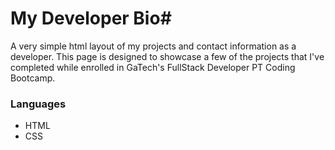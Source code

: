 # My Developer Bio#
A very simple html layout of my projects and contact information as a developer.  This page is designed to showcase a few of the projects that I've completed while enrolled in GaTech's FullStack Developer PT Coding Bootcamp.

### Languages
- HTML
- CSS
